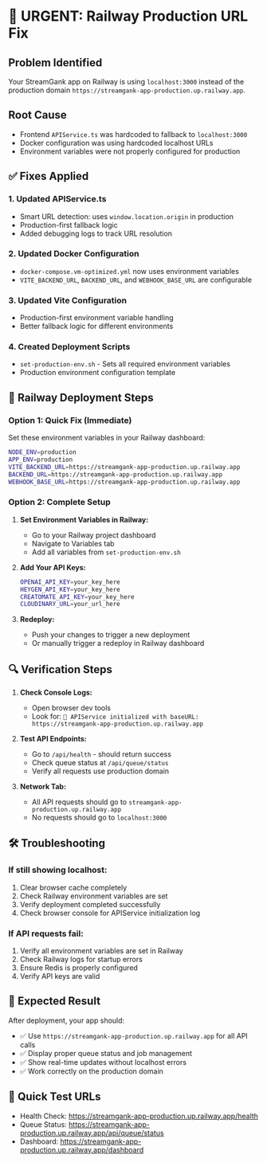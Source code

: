 # 🚨 URGENT: Railway Production URL Fix

## Problem Identified

Your StreamGank app on Railway is using `localhost:3000` instead of the production domain `https://streamgank-app-production.up.railway.app`.

## Root Cause

-   Frontend `APIService.ts` was hardcoded to fallback to `localhost:3000`
-   Docker configuration was using hardcoded localhost URLs
-   Environment variables were not properly configured for production

## ✅ Fixes Applied

### 1. Updated APIService.ts

-   Smart URL detection: uses `window.location.origin` in production
-   Production-first fallback logic
-   Added debugging logs to track URL resolution

### 2. Updated Docker Configuration

-   `docker-compose.vm-optimized.yml` now uses environment variables
-   `VITE_BACKEND_URL`, `BACKEND_URL`, and `WEBHOOK_BASE_URL` are configurable

### 3. Updated Vite Configuration

-   Production-first environment variable handling
-   Better fallback logic for different environments

### 4. Created Deployment Scripts

-   `set-production-env.sh` - Sets all required environment variables
-   Production environment configuration template

## 🚀 Railway Deployment Steps

### Option 1: Quick Fix (Immediate)

Set these environment variables in your Railway dashboard:

```bash
NODE_ENV=production
APP_ENV=production
VITE_BACKEND_URL=https://streamgank-app-production.up.railway.app
BACKEND_URL=https://streamgank-app-production.up.railway.app
WEBHOOK_BASE_URL=https://streamgank-app-production.up.railway.app
```

### Option 2: Complete Setup

1. **Set Environment Variables in Railway:**

    - Go to your Railway project dashboard
    - Navigate to Variables tab
    - Add all variables from `set-production-env.sh`

2. **Add Your API Keys:**

    ```bash
    OPENAI_API_KEY=your_key_here
    HEYGEN_API_KEY=your_key_here
    CREATOMATE_API_KEY=your_key_here
    CLOUDINARY_URL=your_url_here
    ```

3. **Redeploy:**
    - Push your changes to trigger a new deployment
    - Or manually trigger a redeploy in Railway dashboard

## 🔍 Verification Steps

1. **Check Console Logs:**

    - Open browser dev tools
    - Look for: `🔗 APIService initialized with baseURL: https://streamgank-app-production.up.railway.app`

2. **Test API Endpoints:**

    - Go to `/api/health` - should return success
    - Check queue status at `/api/queue/status`
    - Verify all requests use production domain

3. **Network Tab:**
    - All API requests should go to `streamgank-app-production.up.railway.app`
    - No requests should go to `localhost:3000`

## 🛠️ Troubleshooting

### If still showing localhost:

1. Clear browser cache completely
2. Check Railway environment variables are set
3. Verify deployment completed successfully
4. Check browser console for APIService initialization log

### If API requests fail:

1. Verify all environment variables are set in Railway
2. Check Railway logs for startup errors
3. Ensure Redis is properly configured
4. Verify API keys are valid

## 📱 Expected Result

After deployment, your app should:

-   ✅ Use `https://streamgank-app-production.up.railway.app` for all API calls
-   ✅ Display proper queue status and job management
-   ✅ Show real-time updates without localhost errors
-   ✅ Work correctly on the production domain

## 🔗 Quick Test URLs

-   Health Check: https://streamgank-app-production.up.railway.app/health
-   Queue Status: https://streamgank-app-production.up.railway.app/api/queue/status
-   Dashboard: https://streamgank-app-production.up.railway.app/dashboard
